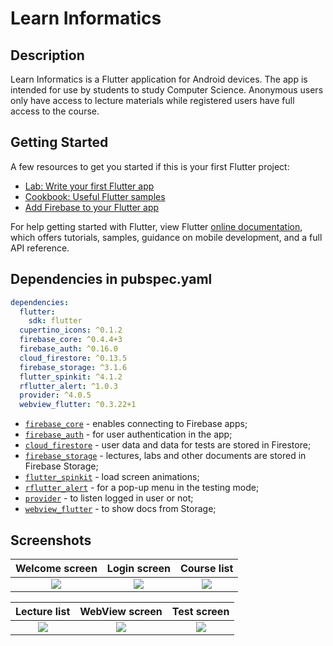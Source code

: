 # Learn Informatics

## Description

Learn Informatics is a Flutter application for Android devices. The app is intended for use by students to study Computer Science. Anonymous users only have access to lecture materials while registered users have full access to the course.

## Getting Started

A few resources to get you started if this is your first Flutter project:

- [Lab: Write your first Flutter app](https://flutter.dev/docs/get-started/codelab)
- [Cookbook: Useful Flutter samples](https://flutter.dev/docs/cookbook)
- [Add Firebase to your Flutter app](https://firebase.google.com/docs/flutter/setup)

For help getting started with Flutter, view Flutter
[online documentation](https://flutter.dev/docs), which offers tutorials,
samples, guidance on mobile development, and a full API reference.


## Dependencies in pubspec.yaml

```yaml
dependencies:
  flutter:
    sdk: flutter
  cupertino_icons: ^0.1.2
  firebase_core: ^0.4.4+3
  firebase_auth: ^0.16.0
  cloud_firestore: ^0.13.5
  firebase_storage: ^3.1.6
  flutter_spinkit: ^4.1.2
  rflutter_alert: ^1.0.3
  provider: ^4.0.5
  webview_flutter: ^0.3.22+1
```

- [`firebase_core`](https://pub.dev/packages/firebase_core) - enables connecting to Firebase apps;
- [`firebase_auth`](https://pub.dev/packages/firebase_auth) - for user authentication in the app;
- [`cloud_firestore`](https://pub.dev/packages/cloud_firestore) - user data and data for tests are stored in Firestore;
- [`firebase_storage`](https://pub.dev/packages/firebase_storage) - lectures, labs and other documents are stored in Firebase Storage;
- [`flutter_spinkit`](https://pub.dev/packages/flutter_spinkit) - load screen animations;
- [`rflutter_alert`](https://pub.dev/packages/rflutter_alert) - for a pop-up menu in the testing mode;
- [`provider`](https://pub.dev/packages/provider) - to listen logged in user or not;
- [`webview_flutter`](https://pub.dev/packages/webview_flutter) - to show docs from Storage;

## Screenshots

Welcome screen  | Login screen  | Course list
:---: | :---: | :---:
![](https://user-images.githubusercontent.com/58473570/88846487-5a8f8c00-d1ee-11ea-8a36-42c8b35ce09b.jpg) | ![](https://user-images.githubusercontent.com/58473570/88846913-f7eac000-d1ee-11ea-88cf-deedc87b5f20.jpg) | ![](https://user-images.githubusercontent.com/58473570/88848373-0cc85300-d1f1-11ea-9c9c-6ef17ace25a9.jpg)



Lecture list  | WebView screen  | Test screen
:---: | :---: | :---:
![](https://user-images.githubusercontent.com/58473570/88848868-b7407600-d1f1-11ea-86da-c3d87957e4e6.jpg) | ![](https://user-images.githubusercontent.com/58473570/88848922-c6272880-d1f1-11ea-918d-8db38d53dab6.jpg) | ![](https://user-images.githubusercontent.com/58473570/88848960-d63f0800-d1f1-11ea-985d-8daf7e6a2e00.jpg)